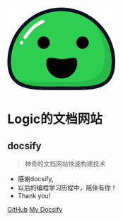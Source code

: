 ![logo](_media/icon.svg)
# Logic的文档网站
## docsify
> 神奇的文档网站快速构建技术

* 感谢docsify,
* 以后的编程学习历程中，陪伴有你！
* Thank you!

[GitHub](https://github.com/docsifyjs/docsify/)
[My Docsify](http://localhost:3000/#/README)
